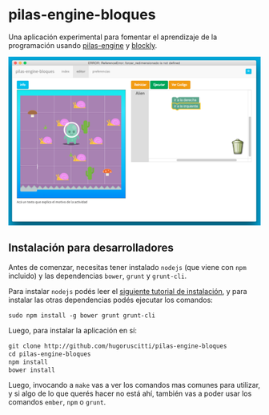 pilas-engine-bloques
====================

Una aplicación experimental para fomentar el aprendizaje
de la programación usando [pilas-engine](http://www.pilas-engine.com.ar) y
[blockly](https://developers.google.com/blockly/).


![](preview/main.png)



Instalación para desarrolladores
--------------------------------

Antes de comenzar, necesitas tener instalado ``nodejs`` (que
viene con ``npm`` incluido) y las dependencias ``bower``, ``grunt`` y
``grunt-cli``.

Para instalar ``nodejs`` podés leer el [siguiente tutorial de instalación](http://examplelab.com.ar/como-instalar-nodejs-en-huayra-linux/), y
para instalar las otras dependencias podés ejecutar los comandos:

```
sudo npm install -g bower grunt grunt-cli
```

Luego, para instalar la aplicación en sí:

```
git clone http://github.com/hugoruscitti/pilas-engine-bloques
cd pilas-engine-bloques
npm install
bower install
```

Luego, invocando a ``make`` vas a ver los comandos mas comunes para
utilizar, y si algo de lo que querés hacer no está ahí, también vas a poder
usar los comandos ``ember``, ``npm`` o ``grunt``.
